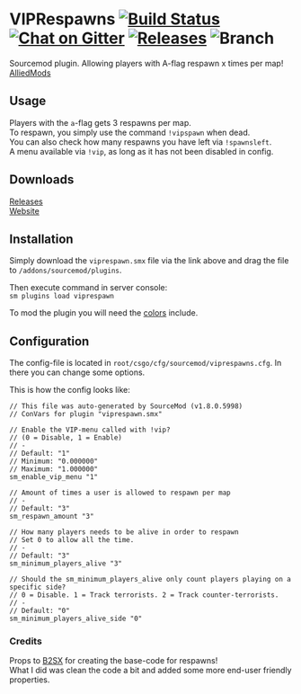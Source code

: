 # VIPRespawns [![Build Status](https://travis-ci.org/condolent/VIPRespawns.svg?branch=master)](https://travis-ci.org/condolent/VIPRespawns) [![Chat on Gitter](https://badges.gitter.im/gitterHQ/gitter.png)](https://gitter.im/VIPRespawns/Lobby) [![Releases](https://img.shields.io/badge/release-1.5.7-orange.svg)](https://github.com/condolent/VIPRespawns/releases) ![Branch](https://img.shields.io/badge/branch-master-lightgrey.svg)
Sourcemod plugin. Allowing players with A-flag respawn x times per map!  
[AlliedMods](https://forums.alliedmods.net/showthread.php?p=2523408#post2523408)

## Usage
Players with the `a`-flag gets 3 respawns per map.  
To respawn, you simply use the command `!vipspawn` when dead.  
You can also check how many respawns you have left via `!spawnsleft`.  
A menu available via `!vip`, as long as it has not been disabled in config.

## Downloads
[Releases](https://github.com/condolent/VIPRespawns/releases)  
[Website](https://condolent.xyz/VIPRespawns/)

## Installation
Simply download the `viprespawn.smx` file via the link above and drag the file to `/addons/sourcemod/plugins`.

Then execute command in server console:  
`sm plugins load viprespawn`

To mod the plugin you will need the [colors](https://forums.alliedmods.net/showthread.php?t=96831) include.

## Configuration
The config-file is located in `root/csgo/cfg/sourcemod/viprespawns.cfg`. In there you can change some options.

This is how the config looks like:
```
// This file was auto-generated by SourceMod (v1.8.0.5998)
// ConVars for plugin "viprespawn.smx"

// Enable the VIP-menu called with !vip?
// (0 = Disable, 1 = Enable)
// -
// Default: "1"
// Minimum: "0.000000"
// Maximum: "1.000000"
sm_enable_vip_menu "1"

// Amount of times a user is allowed to respawn per map
// -
// Default: "3"
sm_respawn_amount "3"

// How many players needs to be alive in order to respawn
// Set 0 to allow all the time.
// - 
// Default: "3"
sm_minimum_players_alive "3"

// Should the sm_minimum_players_alive only count players playing on a specific side?
// 0 = Disable. 1 = Track terrorists. 2 = Track counter-terrorists.
// -
// Default: "0"
sm_minimum_players_alive_side "0"
```


### Credits
Props to [B2SX](https://forums.alliedmods.net/member.php?u=265974) for creating the base-code for respawns!  
What I did was clean the code a bit and added some more end-user friendly properties.
